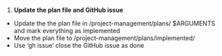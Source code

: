 1. **Update the plan file and GitHub issue**
  - Update the the plan file in /project-management/plans/ $ARGUMENTS and mark everything as implemented
  - Move the plan file to /project-management/plans/implemented/
  - Use ‘gh issue’ close the GitHub issue as done
